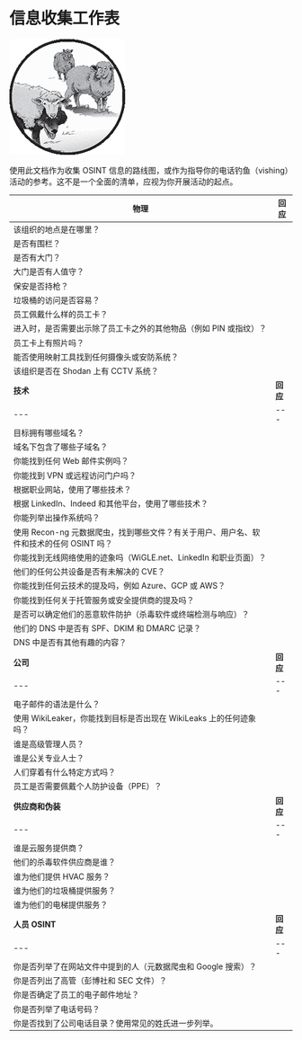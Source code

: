 # 信息收集工作表

![](img/chapterart.png)

使用此文档作为收集 OSINT 信息的路线图，或作为指导你的电话钓鱼（vishing）活动的参考。这不是一个全面的清单，应视为你开展活动的起点。

| **物理** | **回应** |
| --- | --- |
| 该组织的地点是在哪里？ |  |
| 是否有围栏？ |  |
| 是否有大门？ |  |
| 大门是否有人值守？ |  |
| 保安是否持枪？ |  |
| 垃圾桶的访问是否容易？ |  |
| 员工佩戴什么样的员工卡？ |  |
| 进入时，是否需要出示除了员工卡之外的其他物品（例如 PIN 或指纹）？ |  |
| 员工卡上有照片吗？ |  |
| 能否使用映射工具找到任何摄像头或安防系统？ |  |
| 该组织是否在 Shodan 上有 CCTV 系统？ |  |
| **技术** | **回应** |
| --- | --- |
| 目标拥有哪些域名？ |  |
| 域名下包含了哪些子域名？ |  |
| 你能找到任何 Web 邮件实例吗？ |  |
| 你能找到 VPN 或远程访问门户吗？ |  |
| 根据职业网站，使用了哪些技术？ |  |
| 根据 LinkedIn、Indeed 和其他平台，使用了哪些技术？ |  |
| 你能列举出操作系统吗？ |  |
| 使用 Recon-ng 元数据爬虫，找到哪些文件？有关于用户、用户名、软件和技术的任何 OSINT 吗？ |  |
| 你能找到无线网络使用的迹象吗（WiGLE.net、LinkedIn 和职业页面）？ |  |
| 他们的任何公共设备是否有未解决的 CVE？ |  |
| 你能找到任何云技术的提及吗，例如 Azure、GCP 或 AWS？ |  |
| 你能找到任何关于托管服务或安全提供商的提及吗？ |  |
| 是否可以确定他们的恶意软件防护（杀毒软件或终端检测与响应）？ |  |
| 他们的 DNS 中是否有 SPF、DKIM 和 DMARC 记录？ |  |
| DNS 中是否有其他有趣的内容？ |  |
| **公司** | **回应** |
| --- | --- |
| 电子邮件的语法是什么？ |  |
| 使用 WikiLeaker，你能找到目标是否出现在 WikiLeaks 上的任何迹象吗？ |  |
| 谁是高级管理人员？ |  |
| 谁是公关专业人士？ |  |
| 人们穿着有什么特定方式吗？ |  |
| 员工是否需要佩戴个人防护设备（PPE）？ |  |
| **供应商和伪装** | **回应** |
| --- | --- |
| 谁是云服务提供商？ |  |
| 他们的杀毒软件供应商是谁？ |  |
| 谁为他们提供 HVAC 服务？ |  |
| 谁为他们的垃圾桶提供服务？ |  |
| 谁为他们的电梯提供服务？ |  |
| **人员 OSINT** | **回应** |
| --- | --- |
| 你是否列举了在网站文件中提到的人（元数据爬虫和 Google 搜索）？ |  |
| 你是否列出了高管（彭博社和 SEC 文件）？ |  |
| 你是否确定了员工的电子邮件地址？ |  |
| 你是否列举了电话号码？ |  |
| 你是否找到了公司电话目录？使用常见的姓氏进一步列举。 |  |
